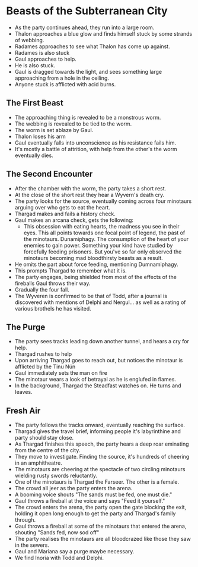 # Beasts of the Subterranean City

- As the party continues ahead, they run into a large room.
- Thalon approaches a blue glow and finds himself stuck by some strands of webbing.
- Radames approaches to see what Thalon has come up against.
- Radames is also stuck
- Gaul approaches to help.
- He is also stuck.
- Gaul is dragged towards the light, and sees something large approaching from a hole in the ceiling.
- Anyone stuck is afflicted with acid burns.

## The First Beast

- The approaching thing is revealed to be a monstrous worm.
- The webbing is revealed to be tied to the worm.
- The worm is set ablaze by Gaul.
- Thalon loses his arm
- Gaul eventually falls into unconscience as his resistance fails him.
- It's mostly a battle of attrition, with help from the other's the worm eventually dies.

## The Second Encounter

- After the chamber with the worm, the party takes a short rest.
- At the close of the short rest they hear a Wyvern's death cry.
- The party looks for the source, eventually coming across four minotaurs arguing over who gets to eat the heart.
- Thargad makes and fails a history check.
- Gaul makes an arcana check, gets the following:
  - This obsession with eating hearts, the madness you see in their eyes. This all points towards one focal point of legend, the past of the minotaurs. Dunamiphagy. The consumption of the heart of your enemies to gain power. Something your kind have studied by forcefully feeding prisoners. But you've so far only observed the minotaurs becoming mad bloodthirsty beasts as a result.
- He omits the part about force feeding, mentioning Dumnamiphagy.
- This prompts Thargad to remember what it is.
- The party engages, being shielded from most of the effects of the fireballs Gaul throws their way.
- Gradually the four fall.
- The Wyveren is confirmed to be that of Todd, after a journal is discovered with mentions of Delphi and Nergul... as well as a rating of various brothels he has visited.

## The Purge

- The party sees tracks leading down another tunnel, and hears a cry for help.
- Thargad rushes to help
- Upon arriving Thargad goes to reach out, but notices the minotaur is afflicted by the Tinu Nún
- Gaul immediately sets the man on fire
- The minotaur wears a look of betrayal as he is englufed in flames.
- In the background, Thargad the Steadfast watches on. He turns and leaves.
  
## Fresh Air

- The party follows the tracks onward, eventually reaching the surface.
- Thargad gives the travel brief, informing people it's labyrinthine and party should stay close.
- As Thargad finishes this speech, the party hears a deep roar eminating from the centre of the city.
- They move to investigate. Finding the source, it's hundreds of cheering in an amphitheatre.
- The minotaurs are cheering at the spectacle of two circling minotaurs wielding rusty swords reluctantly.
- One of the minotaurs is Thargad the Farseer. The other is a female.
- The crowd all jeer as the party enters the arena.
- A booming voice shouts "The sands must be fed, one must die."
- Gaul throws a fireball at the voice and says "Feed it yourself."
- The crowd enters the arena, the party open the gate blocking the exit, holding it open long enough to get the party and Thargad's family through.
- Gaul throws a fireball at some of the minotaurs that entered the arena, shouting "Sands fed, now sod off"
- The party realises the minotaurs are all bloodcrazed like those they saw in the sewers.
- Gaul and Mariana say a purge maybe necessary.
- We find Inoria with Todd and Delphi.